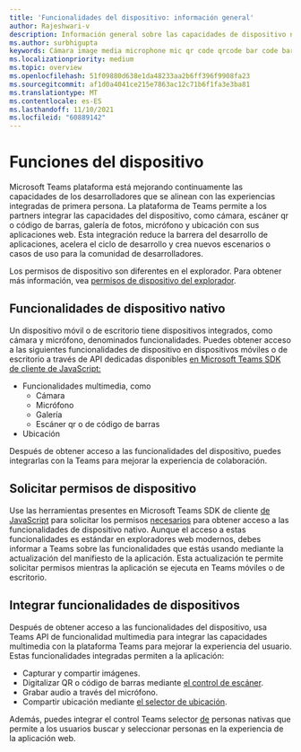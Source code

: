 ```yaml
---
title: 'Funcionalidades del dispositivo: información general'
author: Rajeshwari-v
description: Información general sobre las capacidades de dispositivo nativo, como cámara, imagen, medios, micrófono, micrófono, código qr y mucho más.
ms.author: surbhigupta
keywords: Cámara image media microphone mic qr code qrcode bar code barcode scan scanner location capabilities native device permissions
ms.localizationpriority: medium
ms.topic: overview
ms.openlocfilehash: 51f09880d638e1da48233aa2b6ff396f9908fa23
ms.sourcegitcommit: af1d0a4041ce215e7863ac12c71b6f1fa3e3ba81
ms.translationtype: MT
ms.contentlocale: es-ES
ms.lasthandoff: 11/10/2021
ms.locfileid: "60889142"
---
```

# <a name="device-capabilities"></a>Funciones del dispositivo

Microsoft Teams plataforma está mejorando continuamente las capacidades de los desarrolladores que se alinean con las experiencias integradas de primera persona. La plataforma de Teams permite a los partners integrar las capacidades del dispositivo, como cámara, escáner qr o código de barras, galería de fotos, micrófono y ubicación con sus aplicaciones web. Esta integración reduce la barrera del desarrollo de aplicaciones, acelera el ciclo de desarrollo y crea nuevos escenarios o casos de uso para la comunidad de desarrolladores.

Los permisos de dispositivo son diferentes en el explorador. Para obtener más información, vea [permisos de dispositivo del explorador](browser-device-permissions.md).

## <a name="native-device-capabilities"></a>Funcionalidades de dispositivo nativo

Un dispositivo móvil o de escritorio tiene dispositivos integrados, como cámara y micrófono, denominados funcionalidades. Puedes obtener acceso a las siguientes funcionalidades de dispositivo en dispositivos móviles o de escritorio a través de API dedicadas disponibles [en Microsoft Teams SDK de cliente de JavaScript:](/javascript/api/overview/msteams-client?view=msteams-client-js-latest&preserve-view=true)
* Funcionalidades multimedia, como
    * Cámara
    * Micrófono
    * Galería
    * Escáner qr o de código de barras
* Ubicación

Después de obtener acceso a las funcionalidades del dispositivo, puedes integrarlas con la Teams para mejorar la experiencia de colaboración. 

## <a name="request-device-permissions"></a>Solicitar permisos de dispositivo

Use las herramientas presentes en Microsoft Teams SDK de cliente [de JavaScript](/javascript/api/overview/msteams-client?view=msteams-client-js-latest&preserve-view=true) para solicitar los permisos [necesarios](native-device-permissions.md) para obtener acceso a las funcionalidades de dispositivo nativo. Aunque el acceso a estas funcionalidades es estándar en exploradores web modernos, debes informar a Teams sobre las funcionalidades que estás usando mediante la actualización del manifiesto de la aplicación. Esta actualización te permite solicitar permisos mientras la aplicación se ejecuta en Teams móviles o de escritorio.
 
 ## <a name="integrate-device-capabilities"></a>Integrar funcionalidades de dispositivos

Después de obtener acceso a las funcionalidades del [](mobile-camera-image-permissions.md) dispositivo, usa Teams API de funcionalidad multimedia para integrar las capacidades multimedia con la plataforma Teams para mejorar la experiencia del usuario. Estas funcionalidades integradas permiten a la aplicación:

* Capturar y compartir imágenes.
* Digitalizar QR o código de barras mediante [el control de escáner](qr-barcode-scanner-capability.md).
* Grabar audio a través del micrófono.
* Compartir ubicación mediante [el selector de ubicación](location-capability.md).

Además, puedes integrar el control Teams selector [de](people-picker-capability.md) personas nativas que permite a los usuarios buscar y seleccionar personas en la experiencia de la aplicación web.
